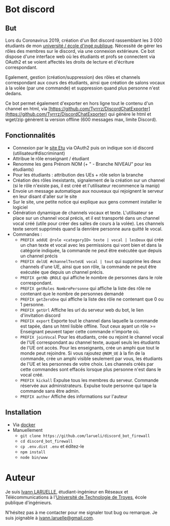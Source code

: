 # Bot discord

## But
Lors du Coronavirus 2019, création d'un Bot discord rassemblant les 3 000 étudiants de mon [université / école d'ingé publique](https://utt.fr).
Nécessité de gérer les rôles des membres sur le discord, via une connexion extérieure. Ce bot dispose d'une interface web où les étudiants et profs se connectent via OAuth2 et se voient affectés les droits de lecture et d'écriture correspondant.

Egalement, gestion (création/suppression) des rôles et channels correspondant aux cours des étudiants, ainsi que création de salons vocaux à la volée (par une commande) et suppression quand plus personne n'est dedans.

Ce bot permet également d'exporter en hors ligne tout le contenu d'un channel en html, via [https://github.com/Tyrrrz/DiscordChatExporter](https://github.com/Tyrrrz/DiscordChatExporter) qui génère le html et wget/zip génèrent la version offline (600 messages max, limite Discord).

## Fonctionnalités

* Connexion par le [site Etu](https://etu.utt.fr) via OAuth2 puis on indique son id discord (utilisateur#discriminant)
* Attribue le rôle enseignant / étudiant
* Renomme les gens Prénom NOM (+ " - Branche NIVEAU" pour les étudiants)
* Pour les étudiants : attribution des UEs + rôle selon la branche
* Création des rôles inexistants, signalement de la création sur un channel (si le rôle n'existe pas, il est créé et l'utilisateur recommence la manip)
* Envoie un message automatique aux nouveaux qui rejoignent le serveur en leur disant d'aller sur le site
* Sur le site, une petite notice qui explique aux gens comment installer le logiciel
* Génération dynamique de channels vocaux et texte. L'utilisateur se place sur un channel vocal précis, et il est transporté dans un channel vocal créé (utile pour créer des salles de cours à la volée). Les channels texte seront supprimés quand la denrière personne aura quitté le vocal.
* Commandes :
    * ``PREFIX addUE @role <categoryID> texte | vocal | lesDeux`` qui crée un chan texte et vocal avec les permissions qui vont bien et dans la catégorie indiquée, la commande ne peut être exécutée que depuis un channel précis
    * ``PREFIX delUE #channelTexteUE vocal | tout`` qui supprime les deux channels d'une UE, ainsi que son rôle, la commande ne peut être exécutée que depuis un channel précis.
    * ``PREFIX getNb @ROLE`` qui affiche le nombre de personnes dans le role correspondant.
    * ``PREFIX getRoles NombrePersonne`` qui affiche la liste des rôle ne contenant que le nombre de personnes demandé
    * ``PREFIX getZeroOne`` qui affiche la liste des rôle ne contenant que 0 ou 1 personne.
    * ``PREFIX getUrl`` Affiche les url du serveur web du bot, le lien d'invitation discord
    * ``PREFIX export`` Exporte tout le channel dans laquelle la commande est tapée, dans un html lisible offline. Tout ceux ayant un rôle >= Enseignant peuvent taper cette commande n'importe où.
    * ``PREFIX joinVocal`` Pour les étudiants, crée ou rejoint le channel vocal de l'UE correspondant au channel texte, auquel seuls les étudiants de l'UE ont accès. Pour les enseignants, crée un amphi que tout le monde peut rejoindre. Si vous rajoutez `@NOM_UE` à la fin de la commande, crée un amphi visible seulement par vous, les étudiants de l'UE et les personnes de votre choix. Les channels créés par cette commandes sont effacés lorsque plus personne n'est dans le vocal créé.
    * ``PREFIX kickall`` Expulse tous les membres du serveur. Commande réservée aux administrateurs. Expulse toute personne qui tape la commande sans être admin.
    * ``PREFIX author`` Affiche des informations sur l'auteur
    
## Installation

* Via [docker](https://hub.docker.com/repository/docker/larueli/discord_bot_firewall)
* Manuellement
    * ``git clone https://github.com/larueli/discord_bot_firewall``
    * ``cd discord_bot_firewall``
    * ``cp .env.dist .env`` et éditez-le
    * ``npm install``
    * ``node bin/www``

# Auteur

Je suis [Ivann LARUELLE](https://www.linkedin.com/in/ilaruelle/), étudiant-ingénieur en Réseaux et Télécommunications à l'[Université de Technologie de Troyes](https://www.utt.fr/), école publique d'ingénieurs.

N'hésitez pas à me contacter pour me signaler tout bug ou remarque. Je suis joignable à [ivann.laruelle@gmail.com](mailto:ivann.laruelle@gmail.com).